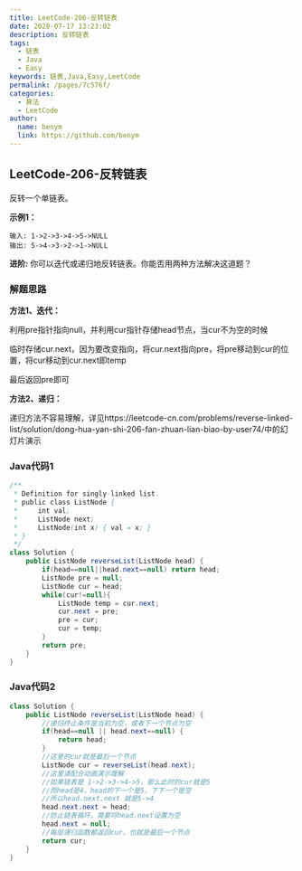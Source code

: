 ```yaml
---
title: LeetCode-206-反转链表
date: 2020-07-17 13:23:02
description: 反转链表
tags: 
  - 链表
  - Java
  - Easy
keywords: 链表,Java,Easy,LeetCode
permalink: /pages/7c576f/
categories: 
  - 算法
  - LeetCode
author: 
  name: benym
  link: https://github.com/benym
---
```


## LeetCode-206-反转链表

反转一个单链表。

<!--more-->

**示例1：**

```
输入: 1->2->3->4->5->NULL
输出: 5->4->3->2->1->NULL
```

**进阶:**
你可以迭代或递归地反转链表。你能否用两种方法解决这道题？

### 解题思路

**方法1、迭代：**

利用pre指针指向null，并利用cur指针存储head节点，当cur不为空的时候

临时存储cur.next，因为要改变指向，将cur.next指向pre，将pre移动到cur的位置，将cur移动到cur.next即temp

最后返回pre即可

**方法2、递归：**

递归方法不容易理解，详见https://leetcode-cn.com/problems/reverse-linked-list/solution/dong-hua-yan-shi-206-fan-zhuan-lian-biao-by-user74/中的幻灯片演示

### Java代码1

```java
/**
 * Definition for singly-linked list.
 * public class ListNode {
 *     int val;
 *     ListNode next;
 *     ListNode(int x) { val = x; }
 * }
 */
class Solution {
    public ListNode reverseList(ListNode head) {
        if(head==null||head.next==null) return head;
        ListNode pre = null;
        ListNode cur = head;
        while(cur!=null){
            ListNode temp = cur.next;
            cur.next = pre;
            pre = cur;
            cur = temp;
        }
        return pre;
    }
}
```

### Java代码2

```java
class Solution {
	public ListNode reverseList(ListNode head) {
		//递归终止条件是当前为空，或者下一个节点为空
		if(head==null || head.next==null) {
			return head;
		}
		//这里的cur就是最后一个节点
		ListNode cur = reverseList(head.next);
		//这里请配合动画演示理解
		//如果链表是 1->2->3->4->5，那么此时的cur就是5
		//而head是4，head的下一个是5，下下一个是空
		//所以head.next.next 就是5->4
		head.next.next = head;
		//防止链表循环，需要将head.next设置为空
		head.next = null;
		//每层递归函数都返回cur，也就是最后一个节点
		return cur;
	}
}
```




